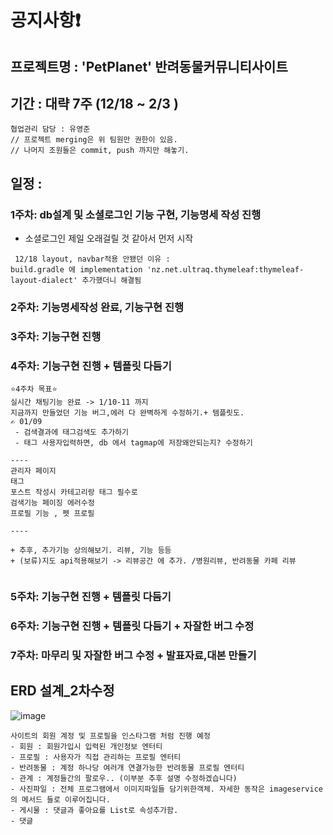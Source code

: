 # 공지사항❗

## 프로젝트명 : 'PetPlanet' 반려동물커뮤니티사이트 
## 기간 : 대략 7주 (12/18 ~ 2/3 )


```
협업관리 담당 : 유영준 
// 프로젝트 merging은 위 팀원만 권한이 있음. 
// 나머지 조원들은 commit, push 까지만 해놓기.
```
## 일정 : 
### 1주차: db설계 및 소셜로그인 기능 구현, 기능명세 작성 진행 
 - 소셜로그인 제일 오래걸릴 것 같아서 먼저 시작
```
 12/18 layout, navbar적용 안됐던 이유 : 
build.gradle 에 implementation 'nz.net.ultraq.thymeleaf:thymeleaf-layout-dialect' 추가했더니 해결됨

```
    
### 2주차: 기능명세작성 완료, 기능구현 진행 
### 3주차: 기능구현 진행 
### 4주차: 기능구현 진행  + 템플릿 다듬기
```
⭐4주차 목표⭐
실시간 채팅기능 완료 -> 1/10-11 까지
지금까지 만들었던 기능 버그,에러 다 완벽하게 수정하기.+ 템플릿도.
✍ 01/09
 - 검색결과에 태그검색도 추가하기
 - 태그 사용자입력하면, db 에서 tagmap에 저장왜안되는지? 수정하기 

----
관리자 페이지
태그
포스트 작성시 카테고리랑 태그 필수로
검색기능 페이징 에러수정
프로필 기능 , 펫 프로필

----

+ 추후, 추가기능 상의해보기. 리뷰, 기능 등등
+ (보류)지도 api적용해보기 -> 리뷰공간 에 추가. /병원리뷰, 반려동물 카페 리뷰


```
### 5주차: 기능구현 진행  + 템플릿 다듬기
### 6주차: 기능구현 진행  + 템플릿 다듬기 + 자잘한 버그 수정
### 7주차: 마무리 및 자잘한 버그 수정 + 발표자료,대본 만들기

## ERD 설계_2차수정
![image](https://github.com/second-project-team/project_team4/assets/143607484/39430ae4-52a0-45e0-b981-7826379beb39)




```
사이트의 회원 계정 및 프로필을 인스타그램 처럼 진행 예정
- 회원 : 회원가입시 입력된 개인정보 엔터티
- 프로필 : 사용자가 직접 관리하는 프로필 엔터티
- 반려동물 : 계정 하나당 여러개 연결가능한 반려동물 프로필 엔터티
- 관계 : 계정들간의 팔로우.. (이부분 추후 설명 수정하겠습니다)
- 사진파일 : 전체 프로그램에서 이미지파일들 담기위한객체. 자세한 동작은 imageservice의 메서드 들로 이루어집니다.
- 게시물 : 댓글과 좋아요를 List로 속성추가함.
- 댓글  
 



```
